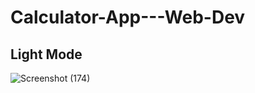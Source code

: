 ﻿# Calculator-App---Web-Dev
## Light Mode 
![Screenshot (174)](https://user-images.githubusercontent.com/100834294/198856702-e05d8693-48cf-4f99-b6a3-d077eb8592b0.png)
